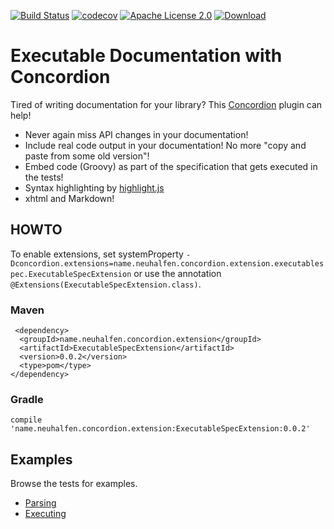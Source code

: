 [![Build Status](https://travis-ci.org/concordion/concordion-api-documentation-extension.svg?branch=master)](https://travis-ci.org/concordion/concordion-api-documentation-extension)
[![codecov](https://codecov.io/gh/concordion/concordion-api-documentation-extension/branch/master/graph/badge.svg)](https://codecov.io/gh/concordion/concordion-api-documentation-extension)
[![Apache License 2.0](https://img.shields.io/badge/license-Apache%202.0-blue.svg)](http://www.apache.org/licenses/LICENSE-2.0.html)
[![Download](https://api.bintray.com/packages/concordion/maven/concordion-api-documentation-extension/images/download.svg) ](https://bintray.com/concordion/maven/concordion-api-documentation-extension/_latestVersion)

# Executable Documentation with Concordion

Tired of writing documentation for your library? This [Concordion](http://concordion.org/) plugin can help!

* Never again miss API changes in your documentation!
* Include real code output in your documentation! No more "copy and paste from some old version"!
* Embed code (Groovy) as part of the specification that gets executed in the tests!
* Syntax highlighting by [highlight.js](https://highlightjs.org/)
* xhtml and Markdown!

## HOWTO

To enable extensions, set systemProperty
    `-Dconcordion.extensions=name.neuhalfen.concordion.extension.executablespec.ExecutableSpecExtension` or use
    the annotation
    `@Extensions(ExecutableSpecExtension.class)`.
  
### Maven
     <dependency>
      <groupId>name.neuhalfen.concordion.extension</groupId>
      <artifactId>ExecutableSpecExtension</artifactId>
      <version>0.0.2</version>
      <type>pom</type>
    </dependency>


### Gradle

    compile 'name.neuhalfen.concordion.extension:ExecutableSpecExtension:0.0.2'

## Examples

Browse the tests for examples. 

* [Parsing](parsing/Parsing.html)
* [Executing](executing/Executing.html)
